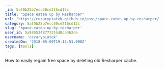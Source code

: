 ```yaml
---
_id: 5af0b25b7ecc50ce216cd12c
title: "Space eaten up by Resharper"
url: 'https://cezarypiatek.github.io/post/space-eaten-up-by-resharper/'
category: 5af0b25b7ecc50ce216cd12c
slug: 'space-eaten-up-by-resharper'
user_id: 5a980534877735bd0ca462de
username: 'cezarypiatek'
createdOn: '2018-05-09T19:12:51.090Z'
tags: [tools]
---
```


How to easily regain free space by deleting old Resharper cache.
